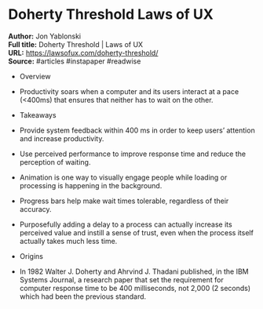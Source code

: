 # Doherty Threshold   Laws of UX

**Author:** Jon Yablonski  
**Full title:** Doherty Threshold | Laws of UX  
**URL:** https://lawsofux.com/doherty-threshold/  
**Source:** #articles #instapaper #readwise

- Overview 
   
- Productivity soars when a computer and its users interact at a pace (<400ms) that ensures that neither has to wait on the other. 
   
- Takeaways 
   
- Provide system feedback within 400 ms in order to keep users’ attention and increase productivity. 
   
- Use perceived performance to improve response time and reduce the perception of waiting. 
   
- Animation is one way to visually engage people while loading or processing is happening in the background. 
   
- Progress bars help make wait times tolerable, regardless of their accuracy. 
   
- Purposefully adding a delay to a process can actually increase its perceived value and instill a sense of trust, even when the process itself actually takes much less time. 
   
- Origins 
   
- In 1982 Walter J. Doherty and Ahrvind J. Thadani published, in the IBM Systems Journal, a research paper that set the requirement for computer response time to be 400 milliseconds, not 2,000 (2 seconds) which had been the previous standard. 
   
